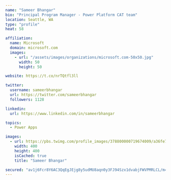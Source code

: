 ```yaml
---
name: "Sameer Bhangar"
bio: "Principal Program Manager - Power Platform CAT team"
location: Seattle, WA
type: "profile"
heat: 58

affiliation:
  name: Microsoft
  domain: microsoft.com
  images:
    - url: "/assets/images/organizations/microsoft.com-50x50.jpg"
      width: 50
      height: 50

website: https://t.co/nrTQtfl3ll

twitter:
  username: sameerbhangar
  url: https://twitter.com/sameerbhangar
  followers: 1128

linkedin:
  url: https://www.linkedin.com/in/sameerbhangar

topics:
  - Power Apps

images:
  - url: https://pbs.twimg.com/profile_images/378800000719674009/a36fe7ddfab1778b76e5793772e43798_400x400.jpeg
    width: 400
    height: 400
    isCached: true
    title: "Sameer Bhangar"

secured: "av1j6Fcr8Y6AC3QqEgJEjg8y5udMU8aqn0y3FJ94Szx1dvabjFWVPMRLCL/m4ZR340W90ZuVOlJLnXDbIkWQ4MHYZvdxt/d0QWe/rTlkdBNWtU+dZb5TzBD/VYKZldZPcbNwd4DDptWnzCPHr4MNh3gCxaQHIzHd2AbU5OkEeTC5bXrTUttUBn6c5Bl6vg/V9gd3WIEcIzDmQEblgSmyExnVx6Vnya+xT/B/Xa83Dkux80Mz17sZe24dXPy74okkuhJdsNN8+Jr8x9I9k8s/8BcgFZY7OHVHiuKxoDqFiOW65kuhRTtv+O0naBel0Yt/sAT92eXMvwax3yq7gG+4UTzcYdbo91cHgiv67m2nHq2BqL85oQsi1dZ5e56WGSk1xg9odz9x/ZWhrFBNBef/7RVYNZYsl1slrH/2yI6XywI=;Vfy6+Sca066s+YHwBlGacg=="
---
```


